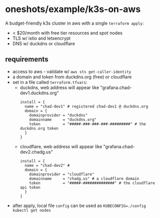 # oneshots/example/k3s-on-aws

A budget-friendly k3s cluster in aws with a single `terraform apply`:

- < $20/month with free tier resources and spot nodes
- TLS w/ istio and letsencrypt
- DNS w/ duckdns or cloudflare

## requirements

- access to aws - validate w/ `aws sts get-caller-identity`
- a domain and token from duckdns.org (free) or cloudflare
- set in a file called `terraform.tfvars`:
  - duckdns, web address will appear like "grafana.chad-dev1.duckdns.org"
    ```hcl
    install = {
      name = "chad-dev1" # registered chad-dev1 @ duckdns.org
      domain = {
        domainprovider = "duckdns"
        domainname     = "duckdns.org"
        token          = "#####-###-###-###-#########" # the duckdns.org token
      }
    }
    ```
  - cloudflare, web address will appear like "grafana.chad-dev2.chadg.us"
    ```hcl
    install = {
      name = "chad-dev2" # 
      domain = {
        domainprovider = "cloudflare"
        domainname     = "chadg.us" # a cloudflare domain
        token          = "#####-##############" # the cloudflare api token
      }
    }
    ```
- after apply, local file `config` can be used as `KUBECONFIG=./config kubectl get nodes`
